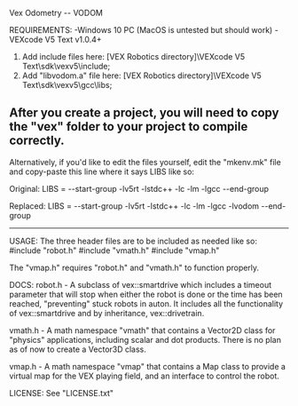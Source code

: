 Vex Odometry -- VODOM

REQUIREMENTS:
-Windows 10 PC (MacOS is untested but should work)
-VEXcode V5 Text v1.0.4+

1. Add include files here:
[VEX Robotics directory]\VEXcode V5 Text\sdk\vexv5\include;
2. Add "libvodom.a" file here:
[VEX Robotics directory]\VEXcode V5 Text\sdk\vexv5\gcc\libs;


After you create a project, you will need to copy the "vex"
folder to your project to compile correctly. 
--------------------------------------------------------------
Alternatively, if you'd like to edit the files yourself, edit 
the "mkenv.mk" file and copy-paste this line where it says 
LIBS like so:

  Original:
LIBS =  --start-group -lv5rt -lstdc++ -lc -lm -lgcc --end-group

  Replaced:
LIBS =  --start-group -lv5rt -lstdc++ -lc -lm -lgcc -lvodom --end-group

--------------------------------------------------------------

USAGE:
The three header files are to be included as needed like so:
#include "robot.h"
#include "vmath.h"
#include "vmap.h"

The "vmap.h" requires "robot.h" and "vmath.h" to function properly.

DOCS:
robot.h - A subclass of vex::smartdrive which includes a timeout
parameter that will stop when either the robot is done or the time
has been reached, "preventing" stuck robots in auton. It includes all 
the functionality of vex::smartdrive and by inheritance, vex::drivetrain.

vmath.h - A math namespace "vmath" that contains a Vector2D class for 
"physics" applications, including scalar and dot products. There is no
plan as of now to create a Vector3D class.

vmap.h - A math namespace "vmap" that contains a Map class to provide a
virtual map for the VEX playing field, and an interface to control the robot.

LICENSE:
See "LICENSE.txt"
